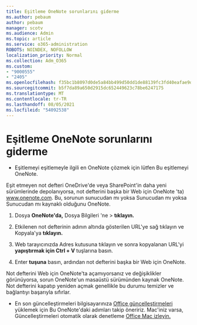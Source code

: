 ```yaml
---
title: Eşitleme OneNote sorunlarını giderme
ms.author: pebaum
author: pebaum
manager: scotv
ms.audience: Admin
ms.topic: article
ms.service: o365-administration
ROBOTS: NOINDEX, NOFOLLOW
localization_priority: Normal
ms.collection: Adm_O365
ms.custom:
- "9000555"
- "2405"
ms.openlocfilehash: f35bc1b8097d0de5a84bb499d50dd1de88139fc3fd40eafae9d3f4ad17d84d2a
ms.sourcegitcommit: b5f7da89a650d2915dc652449623c78be6247175
ms.translationtype: MT
ms.contentlocale: tr-TR
ms.lasthandoff: 08/05/2021
ms.locfileid: "54092538"
---
```

# <a name="troubleshoot-onenote-sync-issues"></a>Eşitleme OneNote sorunlarını giderme

* Eşitlemeyi eşitlemeyle ilgili en OneNote çözmek için lütfen [](https://support.office.com/article/Fix-issues-when-you-can-t-sync-OneNote-299495ef-66d1-448f-90c1-b785a6968d45)Bu eşitlemeyi OneNote.

Eşit etmeyen not defteri OneDrive'de veya SharePoint'in daha yeni sürümlerinde depolanıyorsa, not defterini başka bir Web için OneNote 'ta) www.onenote.com. Bu, sorunun sunucudan mı yoksa Sunucudan mı yoksa Sunucudan mı kaynaklı olduğunu OneNote.

1. Dosya **OneNote'da,** Dosya Bilgileri 'ne  >  **tıklayın.**

2. Etkilenen not defterinin adının altında gösterilen URL'ye sağ tıklayın ve Kopyala'ya **tıklayın.**

3. Web tarayıcınızda Adres kutusuna tıklayın ve sonra kopyalanan URL'yi **yapıştırmak için Ctrl + V** tuşlarına basın.

4. Enter **tuşuna** basın, ardından not defterini başka bir Web için OneNote.

Not defterini Web için OneNote'ta açamıyorsanız ve değişiklikler görünüyorsa, sorun OneNote'un masaüstü sürümünden kaynak OneNote. Not defterini kapatıp yeniden açmak genellikle bu durumu temizler ve bağlantıyı başarıyla sıfırlar.

* En son güncelleştirmeleri bilgisayarınıza [Office güncelleştirmeleri](https://support.office.com/article/Install-Office-updates-2ab296f3-7f03-43a2-8e50-46de917611c5) yüklemek için Bu OneNote'daki adımları takip öneririz. Mac'iniz varsa, Güncelleştirmeleri otomatik olarak denetleme [Office Mac izleyin.](https://support.office.com/article/update-office-for-mac-automatically-bfd1e497-c24d-4754-92ab-910a4074d7c1)
